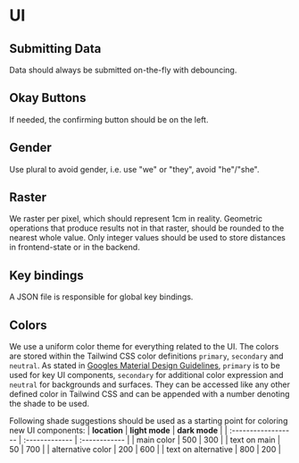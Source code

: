 # UI

## Submitting Data

Data should always be submitted on-the-fly with debouncing.

## Okay Buttons

If needed, the confirming button should be on the left.

## Gender

Use plural to avoid gender, i.e. use "we" or "they", avoid "he"/"she".

## Raster

We raster per pixel, which should represent 1cm in reality.
Geometric operations that produce results not in that raster, should be rounded to the nearest whole value.
Only integer values should be used to store distances in frontend-state or in the backend.

## Key bindings

A JSON file is responsible for global key bindings.

## Colors

We use a uniform color theme for everything related to the UI.
The colors are stored within the Tailwind CSS color definitions `primary`, `secondary` and `neutral`.
As stated in [Googles Material Design Guidelines](https://m3.material.io/styles/color/the-color-system/key-colors-tones), `primary` is to be used for key UI components, `secondary` for additional color expression and `neutral` for backgrounds and surfaces.
They can be accessed like any other defined color in Tailwind CSS and can be appended with a number denoting the shade to be used.

Following shade suggestions should be used as a starting point for coloring new UI components:
| **location** | **light mode** | **dark mode** |
| :------------------ | :------------- | :------------ |
| main color | 500 | 300 |
| text on main | 50 | 700 |
| alternative color | 200 | 600 |
| text on alternative | 800 | 200 |
